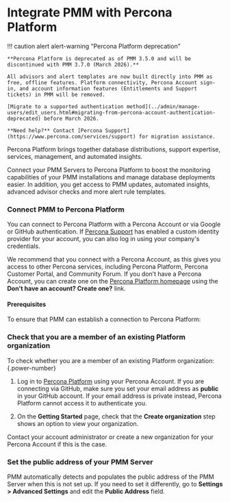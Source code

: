 
# Integrate PMM with Percona Platform

!!! caution alert alert-warning "Percona Platform deprecation"
    
    **Percona Platform is deprecated as of PMM 3.5.0 and will be discontinued with PMM 3.7.0 (March 2026).**
    
    All advisors and alert templates are now built directly into PMM as free, offline features. Platform connectivity, Percona Account sign-in, and account information features (Entitlements and Support tickets) in PMM will be removed. 
    
    [Migrate to a supported authentication method](../admin/manage-users/edit_users.html#migrating-from-percona-account-authentication-deprecated) before March 2026.
    
    **Need help?** Contact [Percona Support](https://www.percona.com/services/support) for migration assistance.

Percona Platform brings together database distributions, support expertise, services, management, and automated insights.

Connect your PMM Servers to Percona Platform to boost the monitoring capabilities of your PMM installations and manage database deployments easier. In addition, you get access to PMM updates, automated insights, advanced advisor checks and more alert rule templates.

### Connect PMM to Percona Platform

You can connect to Percona Platform with a Percona Account or via Google or GitHub authentication. If [Percona Support](https://www.percona.com/about-percona/contact) has enabled a custom identity provider for your account, you can also log in using your company's credentials.

We recommend that you connect with a Percona Account, as this gives you access to other Percona services, including Percona Platform, Percona Customer Portal, and Community Forum. If you don’t have a Percona Account, you can create one on the [Percona Platform homepage](https://portal.percona.com/login) using the **Don't have an account? Create one?** link.

#### Prerequisites

To ensure that PMM can establish a connection to Percona Platform:

### Check that you are a member of an existing Platform organization

To check whether you are a member of an existing Platform organization:
{.power-number}

1. Log in to [Percona Platform](https://portal.percona.com) using your Percona Account. If you are connecting via GitHub, make sure you set your email address as **public** in your GitHub account. If your email address is private instead, Percona Platform cannot access it to authenticate you.

2. On the **Getting Started** page, check that the **Create organization** step shows an option to view your organization.

Contact your account administrator or create a new organization for your Percona Account if this is the case.

### Set the public address of your PMM Server
PMM automatically detects and populates the public address of the PMM Server when this is not set up. 
If you need to set it differently, go to **Settings > Advanced Settings** and edit the 
**Public Address** field.
